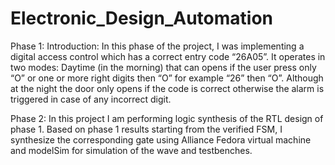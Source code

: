 # Electronic_Design_Automation
Phase 1:
Introduction:
In this phase of the project, I was implementing a digital access control
which has a correct entry code “26A05”. It operates in two modes:
Daytime (in the morning) that can opens if the user press only “O” or one
or more right digits then “O” for example “26” then “O”.
Although at the night the door only opens if the code is correct otherwise
the alarm is triggered in case of any incorrect digit.

Phase 2:
In this project I am performing logic synthesis
of the RTL design of phase 1.
Based on phase 1 results starting from the
verified FSM, I synthesize the corresponding
gate using Alliance Fedora virtual machine
and modelSim for simulation of the wave and
testbenches.
